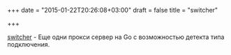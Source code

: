 +++
date = "2015-01-22T20:26:08+03:00"
draft = false
title = "switcher"

+++

<p><a href="https://github.com/jamescun/switcher">switcher</a>&nbsp;- Еще одни прокси сервер на Go с возможностью детекта типа подключения.</p>

